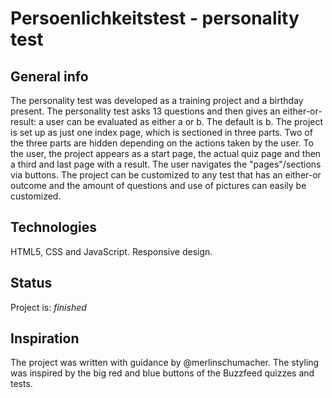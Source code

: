 # Persoenlichkeitstest - personality test

## General info
The personality test was developed as a training project and a birthday present.
The personality test asks 13 questions and then gives an either-or-result: a user can be evaluated as either a or b. The default is b.
The project is set up as just one index page, which is sectioned in three parts. Two of the three parts are hidden depending on the actions taken by the user.
To the user, the project appears as a start page, the actual quiz page and then a third and last page with a result. The user navigates the "pages"/sections via buttons.
The project can be customized to any test that has an either-or outcome and the amount of questions and use of pictures can easily be customized.


## Technologies
HTML5, CSS and JavaScript.
Responsive design.

## Status
Project is: _finished_

## Inspiration
The project was written with guidance by @merlinschumacher.
The styling was inspired by the big red and blue buttons of the Buzzfeed quizzes and tests.


